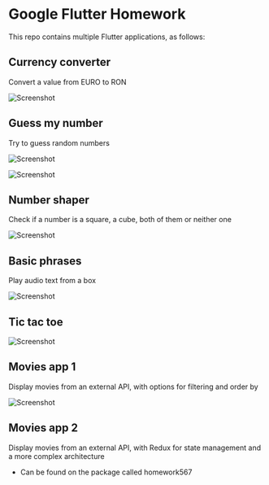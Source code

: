 # Google Flutter Homework

This repo contains multiple Flutter applications, as follows:

## Currency converter

Convert a value from EURO to RON

![Screenshot](screenshots/currency_converter.png)

## Guess my number

Try to guess random numbers 

![Screenshot](screenshots/guess_my_number_1.png)

![Screenshot](screenshots/guess_my_number_2.png)

## Number shaper

Check if a number is a square, a cube, both of them or neither one

![Screenshot](screenshots/number_shape.png)

## Basic phrases

Play audio text from a box 

![Screenshot](screenshots/basic_phrases.png)

## Tic tac toe

![Screenshot](screenshots/tic_tac_toe.png)

## Movies app 1

Display movies from an external API, with options for filtering and order by

![Screenshot](screenshots/movies.png)

## Movies app 2

Display movies from an external API, with Redux for state management and a more complex architecture

- Can be found on the package called homework567

